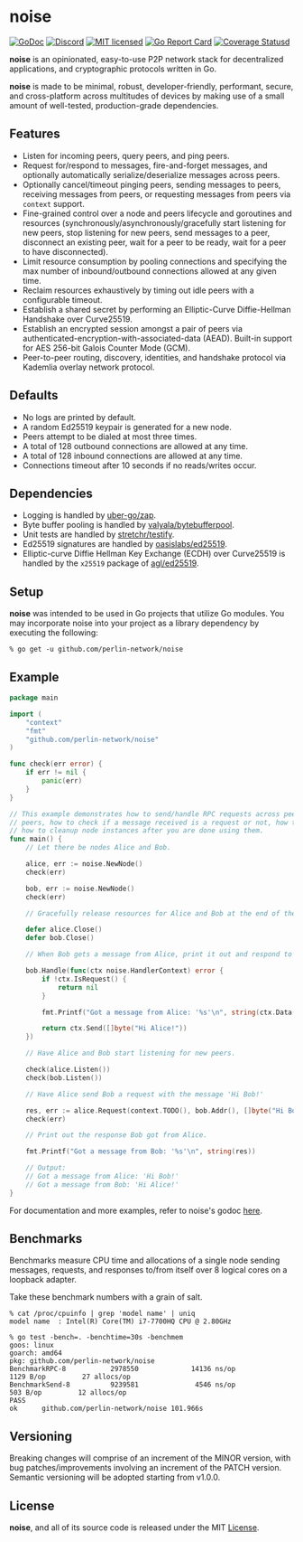 # noise

[![GoDoc][1]][2] [![Discord][7]][8] [![MIT licensed][5]][6] [![Go Report Card][11]][12] [![Coverage Statusd][13]][14]

[1]: https://godoc.org/github.com/perlin-network/noise?status.svg
[2]: https://godoc.org/github.com/perlin-network/noise
[5]: https://img.shields.io/badge/license-MIT-blue.svg
[6]: LICENSE
[7]: https://img.shields.io/discord/458332417909063682.svg
[8]: https://discord.gg/dMYfDPM
[11]: https://goreportcard.com/badge/github.com/perlin-network/noise
[12]: https://goreportcard.com/report/github.com/perlin-network/noise
[13]: https://codecov.io/gh/perlin-network/noise/branch/master/graph/badge.svg
[14]: https://codecov.io/gh/perlin-network/noise

**noise** is an opinionated, easy-to-use P2P network stack for decentralized applications, and cryptographic protocols written in Go.

**noise** is made to be minimal, robust, developer-friendly, performant, secure, and cross-platform across multitudes of devices by making use of a small amount of well-tested, production-grade dependencies.

## Features

- Listen for incoming peers, query peers, and ping peers.
- Request for/respond to messages, fire-and-forget messages, and optionally automatically serialize/deserialize messages across peers.
- Optionally cancel/timeout pinging peers, sending messages to peers, receiving messages from peers, or requesting messages from peers via `context` support.
- Fine-grained control over a node and peers lifecycle and goroutines and resources (synchronously/asynchronously/gracefully start listening for new peers, stop listening for new peers, send messages to a peer, disconnect an existing peer, wait for a peer to be ready, wait for a peer to have disconnected).
- Limit resource consumption by pooling connections and specifying the max number of inbound/outbound connections allowed at any given time.
- Reclaim resources exhaustively by timing out idle peers with a configurable timeout.
- Establish a shared secret by performing an Elliptic-Curve Diffie-Hellman Handshake over Curve25519.
- Establish an encrypted session amongst a pair of peers via authenticated-encryption-with-associated-data (AEAD). Built-in support for AES 256-bit Galois Counter Mode (GCM).
- Peer-to-peer routing, discovery, identities, and handshake protocol via Kademlia overlay network protocol.

## Defaults

- No logs are printed by default.
- A random Ed25519 keypair is generated for a new node.
- Peers attempt to be dialed at most three times.
- A total of 128 outbound connections are allowed at any time.
- A total of 128 inbound connections are allowed at any time.
- Connections timeout after 10 seconds if no reads/writes occur.

## Dependencies

- Logging is handled by [uber-go/zap](https://github.com/uber-go/zap).
- Byte buffer pooling is handled by [valyala/bytebufferpool](https://github.com/valyala/bytebufferpool).
- Unit tests are handled by [stretchr/testify](https://github.com/stretchr/testify).
- Ed25519 signatures are handled by [oasislabs/ed25519](https://github.com/oasislabs/ed25519).
- Elliptic-curve Diffie Hellman Key Exchange (ECDH) over Curve25519 is handled by the `x25519` package of [agl/ed25519](https://github.com/agl/ed25519).

## Setup

**noise** was intended to be used in Go projects that utilize Go modules. You may incorporate noise into your project as a library dependency by executing the following:

```shell
% go get -u github.com/perlin-network/noise
```
 
## Example

```go
package main

import (
    "context"
    "fmt"
    "github.com/perlin-network/noise"
)

func check(err error) {
    if err != nil {
        panic(err)
    }
}

// This example demonstrates how to send/handle RPC requests across peers, how to listen for incoming
// peers, how to check if a message received is a request or not, how to reply to a RPC request, and
// how to cleanup node instances after you are done using them.
func main() { 
    // Let there be nodes Alice and Bob.

    alice, err := noise.NewNode()
    check(err)

    bob, err := noise.NewNode()
    check(err)

    // Gracefully release resources for Alice and Bob at the end of the example.

    defer alice.Close()
    defer bob.Close()

    // When Bob gets a message from Alice, print it out and respond to Alice with 'Hi Alice!'

    bob.Handle(func(ctx noise.HandlerContext) error {
        if !ctx.IsRequest() {
            return nil
        }

        fmt.Printf("Got a message from Alice: '%s'\n", string(ctx.Data()))

        return ctx.Send([]byte("Hi Alice!"))
    })

    // Have Alice and Bob start listening for new peers.

    check(alice.Listen())
    check(bob.Listen())

    // Have Alice send Bob a request with the message 'Hi Bob!'

    res, err := alice.Request(context.TODO(), bob.Addr(), []byte("Hi Bob!"))
    check(err)

    // Print out the response Bob got from Alice.

    fmt.Printf("Got a message from Bob: '%s'\n", string(res))

    // Output:
    // Got a message from Alice: 'Hi Bob!'
    // Got a message from Bob: 'Hi Alice!'
}
```

For documentation and more examples, refer to noise's godoc [here](https://godoc.org/github.com/perlin-network/noise).

## Benchmarks

Benchmarks measure CPU time and allocations of a single node sending messages, requests, and responses to/from itself over 8 logical cores on a loopback adapter.

Take these benchmark numbers with a grain of salt.

```shell
% cat /proc/cpuinfo | grep 'model name' | uniq
model name	: Intel(R) Core(TM) i7-7700HQ CPU @ 2.80GHz

% go test -bench=. -benchtime=30s -benchmem
goos: linux
goarch: amd64
pkg: github.com/perlin-network/noise
BenchmarkRPC-8           2978550             14136 ns/op            1129 B/op         27 allocs/op
BenchmarkSend-8          9239581              4546 ns/op             503 B/op         12 allocs/op
PASS
ok      github.com/perlin-network/noise 101.966s
```

## Versioning

Breaking changes will comprise of an increment of the MINOR version, with bug patches/improvements involving an increment of the PATCH version. Semantic versioning will be adopted starting from v1.0.0.


## License

**noise**, and all of its source code is released under the MIT [License](https://github.com/perlin-network/noise/blob/master/LICENSE).